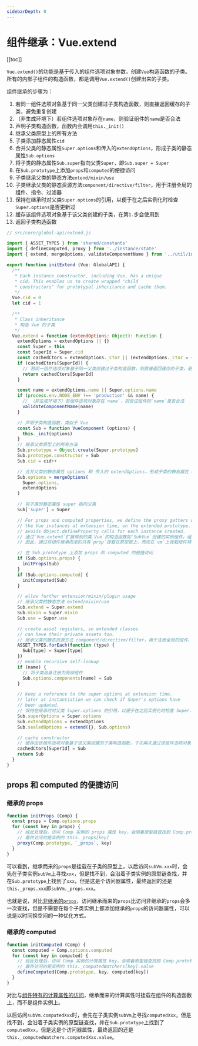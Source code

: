 ```yaml
---
sidebarDepth: 0
---
```


# 组件继承：Vue.extend

[[toc]]

`Vue.extend()`的功能是基于传入的组件选项对象参数，创建`Vue`构造函数的子类。所有的内部子组件的构造函数，都是调用`Vue.extend()`创建出来的子类。

组件继承的步骤为：

1. 若同一组件选项对象基于同一父类创建过子类构造函数，则直接返回缓存的子类，避免重复创建
2. （非生成环境下）若组件选项对象存在`name`，则验证组件的`name`是否合法
3. 声明子类构造函数，函数内会调用`this._init()`
4. 继承父类原型上的所有方法
5. 子类添加静态属性`cid`
6. 合并父类的静态属性`Super.options`和传入的`extendOptions`，形成子类的静态属性`Sub.options`
7. 将子类的静态属性`Sub.super`指向父类`Super`，即`Sub.super = Super`
8. 在`Sub.prototype`上添加`props`和`computed`的便捷访问
9. 子类继承父类的静态方法`extend/mixin/use`
10. 子类继承父类的静态资源方法`component/directive/filter`，用于注册全局的组件、指令、过滤器
11. 保持在继承时对父类`Super.options`的引用，以便于在之后实例化时检查`Super.options`是否更新过
12. 缓存该组件选项对象基于该父类创建的子类，在第`1.`步会使用到
13. 返回子类构造函数

```js
// src/core/global-api/extend.js

import { ASSET_TYPES } from 'shared/constants'
import { defineComputed, proxy } from '../instance/state'
import { extend, mergeOptions, validateComponentName } from '../util/index'

export function initExtend (Vue: GlobalAPI) {
  /**
   * Each instance constructor, including Vue, has a unique
   * cid. This enables us to create wrapped "child
   * constructors" for prototypal inheritance and cache them.
   */
  Vue.cid = 0
  let cid = 1

  /**
   * Class inheritance
   * 构造 Vue 的子类
   */
  Vue.extend = function (extendOptions: Object): Function {
    extendOptions = extendOptions || {}
    const Super = this
    const SuperId = Super.cid
    const cachedCtors = extendOptions._Ctor || (extendOptions._Ctor = {})
    if (cachedCtors[SuperId]) {
      // 若同一组件选项对象基于同一父类创建过子类构造函数，则直接返回缓存的子类，避免重复创建
      return cachedCtors[SuperId]
    }

    const name = extendOptions.name || Super.options.name
    if (process.env.NODE_ENV !== 'production' && name) {
      // （非生成环境下）若组件选项对象存在`name`，则验证组件的`name`是否合法
      validateComponentName(name)
    }

    // 声明子类构造函数，类似于 Vue
    const Sub = function VueComponent (options) {
      this._init(options)
    }
    // 继承父类原型上的所有方法
    Sub.prototype = Object.create(Super.prototype)
    Sub.prototype.constructor = Sub
    Sub.cid = cid++

    // 合并父类的静态属性 options 和 传入的 extendOptions，形成子类的静态属性 options
    Sub.options = mergeOptions(
      Super.options,
      extendOptions
    )

    // 将子类的静态属性 super 指向父类
    Sub['super'] = Super

    // For props and computed properties, we define the proxy getters on
    // the Vue instances at extension time, on the extended prototype. This
    // avoids Object.defineProperty calls for each instance created.
    // 通过`Vue.extend`扩展得到的类`Vue`的构造函数如`SubVue`创建的实例组件，组件对所有继承而来的共有的`prop`的访问将挂载在`SubVue.prototype`上，而`SubVue.prototype`定义的访问器属性最终拿到的是实例的`this._props[key]`。
    // 因此，通过将组件继承而来的共有`prop`挂载在原型链上，而仅在`vm`上挂载组件特有的`prop`。如此这般设计，确实优化了对共有`prop`的访问性能。

    // 在 Sub.prototype 上添加 props 和 computed 的便捷访问
    if (Sub.options.props) {
      initProps(Sub)
    }
    if (Sub.options.computed) {
      initComputed(Sub)
    }

    // allow further extension/mixin/plugin usage
    // 继承父类的静态方法 extend/mixin/use
    Sub.extend = Super.extend
    Sub.mixin = Super.mixin
    Sub.use = Super.use

    // create asset registers, so extended classes
    // can have their private assets too.
    // 继承父类的静态资源方法 component/directive/filter，用于注册全局的组件、指令、过滤器
    ASSET_TYPES.forEach(function (type) {
      Sub[type] = Super[type]
    })
    // enable recursive self-lookup
    if (name) {
      // 将子类自身注册为局部组件
      Sub.options.components[name] = Sub
    }

    // keep a reference to the super options at extension time.
    // later at instantiation we can check if Super's options have
    // been updated.
    // 保持在继承时对父类 Super.options 的引用，以便于在之后实例化时检查 Super.options 是否更新过
    Sub.superOptions = Super.options
    Sub.extendOptions = extendOptions
    Sub.sealedOptions = extend({}, Sub.options)

    // cache constructor
    // 缓存由该组件选项对象基于该父类创建的子类构造函数，下次再次通过该组件选项对象创建基于该父类的子类构造函数时，将直接返回缓存的子类构造函数，不会重复创建子类构造函数
    cachedCtors[SuperId] = Sub
    return Sub
  }
}
```

## props 和 computed 的便捷访问

### 继承的 props

```js
function initProps (Comp) {
  const props = Comp.options.props
  for (const key in props) {
    // 经此处理后，访问 Comp 实例的 props 属性 key，会顺着原型链查找到 Comp.prototype，
    // 最终访问的是实例的 this._props[key]
    proxy(Comp.prototype, `_props`, key)
  }
}
```

可以看到，继承而来的`props`是挂载在子类的原型上，以后访问`subVm.xxx`时，会先在子类实例`subVm`上寻找`xxx`，但是找不到，会沿着子类实例的原型链查找，并在`Sub.prototype`上找到了`xxx`，但是这是个访问器属性，最终返回的还是`this._props.xxx`即`subVm._props.xxx`。

也就是说，对比[非继承的`props`](/vue/source-study/instance/state/props.html#prop-挂载到-vm-上便捷访问)，访问继承而来的`props`比访问非继承的`props`会多一次查找，但是不需要在每个子类实例上都添加继承的`props`的访问器属性，可以说是以时间换空间的一种优化方式。

### 继承的 computed

```js
function initComputed (Comp) {
  const computed = Comp.options.computed
  for (const key in computed) {
    // 经此处理后，访问 Comp 实例的计算属性 key，会顺着原型链查找到 Comp.prototype，
    // 最终访问的是实例的 this._computedWatchers[key].value
    defineComputed(Comp.prototype, key, computed[key])
  }
}
```

对比与[组件特有的计算属性的访问](/vue/source-study/instance/state/computed.html#访问计算属性)，继承而来的计算属性时挂载在组件的构造函数上，而不是组件实例上。

以后访问`subVm.computedXxx`时，会先在子类实例`subVm`上寻找`computedXxx`，但是找不到，会沿着子类实例的原型链查找，并在`Sub.prototype`上找到了`computedXxx`，但是这是个访问器属性，最终返回的还是`this._computedWatchers.computedXxx.value`。
